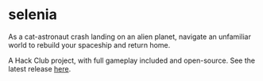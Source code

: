 # selenia

As a cat-astronaut crash landing on an alien planet, navigate an unfamiliar world to rebuild your spaceship and return home. 

A Hack Club project, with full gameplay included and open-source. See the latest release [here](https://btng.itch.io/selenia).

